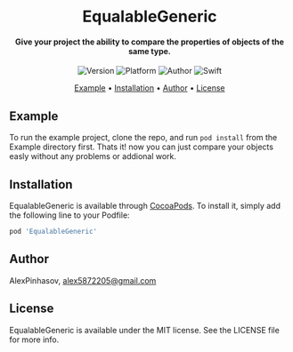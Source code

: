 <h1 align="center">
  <a href="http://www.amitmerchant.com/electron-markdownify"></a>
  <br>EqualableGeneric<br>
</h1>

<h4 align="center">Give your project the ability to compare the properties of objects of the same type.</h4>

<p align="center">
  <img alt="Version" src="https://img.shields.io/cocoapods/v/EqualableGeneric.svg">
  <img alt="Platform" src="https://img.shields.io/cocoapods/p/EqualableGeneric.svg">
  <img alt="Author" src="https://img.shields.io/badge/author-Alex Pinhasov-blue.svg">
  <img alt="Swift" src="https://img.shields.io/badge/swift-5.0%2B-orange.svg">
</p>

<p align="center">
  <a href="#example">Example</a> •
  <a href="#installation">Installation</a> •
  <a href="#author">Author</a> •
  <a href="#license">License</a>
</p>

## Example

To run the example project, clone the repo, and run `pod install` from the Example directory first.
Thats it! now you can just compare your objects easly without any problems or addional work.

## Installation

EqualableGeneric is available through [CocoaPods](https://cocoapods.org). To install
it, simply add the following line to your Podfile:

```ruby
pod 'EqualableGeneric'
```

## Author

AlexPinhasov, alex5872205@gmail.com

## License

EqualableGeneric is available under the MIT license. See the LICENSE file for more info.

